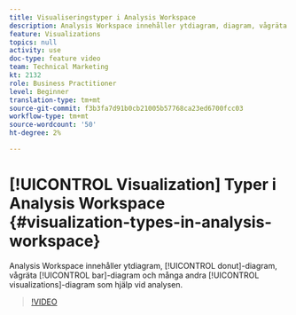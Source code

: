 ```yaml
---
title: Visualiseringstyper i Analysis Workspace
description: Analysis Workspace innehåller ytdiagram, diagram, vågräta stolpdiagram och många andra visualiseringar som hjälper dig med analysen.
feature: Visualizations
topics: null
activity: use
doc-type: feature video
team: Technical Marketing
kt: 2132
role: Business Practitioner
level: Beginner
translation-type: tm+mt
source-git-commit: f3b3fa7d91b0cb21005b57768ca23ed6700fcc03
workflow-type: tm+mt
source-wordcount: '50'
ht-degree: 2%

---
```



# [!UICONTROL Visualization] Typer i Analysis Workspace  {#visualization-types-in-analysis-workspace}

Analysis Workspace innehåller ytdiagram, [!UICONTROL donut]-diagram, vågräta [!UICONTROL bar]-diagram och många andra [!UICONTROL visualizations]-diagram som hjälp vid analysen.

>[!VIDEO](https://video.tv.adobe.com/v/23994/?quality=12)
